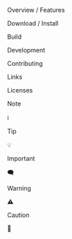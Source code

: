 Overview / Features

Download / Install

Build

Development

Contributing

Links

Licenses


> [!NOTE]
> ℹ️

> [!TIP]
> 💡

> [!IMPORTANT]
> 🗨️

> [!WARNING]
> ⚠️

> [!CAUTION]
> 🛑
